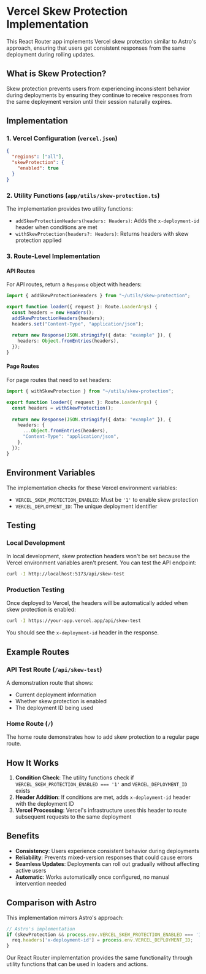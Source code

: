 # Vercel Skew Protection Implementation

This React Router app implements Vercel skew protection similar to Astro's approach, ensuring that users get consistent responses from the same deployment during rolling updates.

## What is Skew Protection?

Skew protection prevents users from experiencing inconsistent behavior during deployments by ensuring they continue to receive responses from the same deployment version until their session naturally expires.

## Implementation

### 1. Vercel Configuration (`vercel.json`)

```json
{
  "regions": ["all"],
  "skewProtection": {
    "enabled": true
  }
}
```

### 2. Utility Functions (`app/utils/skew-protection.ts`)

The implementation provides two utility functions:

- `addSkewProtectionHeaders(headers: Headers)`: Adds the `x-deployment-id` header when conditions are met
- `withSkewProtection(headers?: Headers)`: Returns headers with skew protection applied

### 3. Route-Level Implementation

#### API Routes

For API routes, return a `Response` object with headers:

```typescript
import { addSkewProtectionHeaders } from "~/utils/skew-protection";

export function loader({ request }: Route.LoaderArgs) {
  const headers = new Headers();
  addSkewProtectionHeaders(headers);
  headers.set("Content-Type", "application/json");
  
  return new Response(JSON.stringify({ data: "example" }), {
    headers: Object.fromEntries(headers),
  });
}
```

#### Page Routes

For page routes that need to set headers:

```typescript
import { withSkewProtection } from "~/utils/skew-protection";

export function loader({ request }: Route.LoaderArgs) {
  const headers = withSkewProtection();
  
  return new Response(JSON.stringify({ data: "example" }), {
    headers: {
      ...Object.fromEntries(headers),
      "Content-Type": "application/json",
    },
  });
}
```

## Environment Variables

The implementation checks for these Vercel environment variables:

- `VERCEL_SKEW_PROTECTION_ENABLED`: Must be `'1'` to enable skew protection
- `VERCEL_DEPLOYMENT_ID`: The unique deployment identifier

## Testing

### Local Development

In local development, skew protection headers won't be set because the Vercel environment variables aren't present. You can test the API endpoint:

```bash
curl -I http://localhost:5173/api/skew-test
```

### Production Testing

Once deployed to Vercel, the headers will be automatically added when skew protection is enabled:

```bash
curl -I https://your-app.vercel.app/api/skew-test
```

You should see the `x-deployment-id` header in the response.

## Example Routes

### API Test Route (`/api/skew-test`)

A demonstration route that shows:
- Current deployment information
- Whether skew protection is enabled
- The deployment ID being used

### Home Route (`/`)

The home route demonstrates how to add skew protection to a regular page route.

## How It Works

1. **Condition Check**: The utility functions check if `VERCEL_SKEW_PROTECTION_ENABLED === '1'` and `VERCEL_DEPLOYMENT_ID` exists
2. **Header Addition**: If conditions are met, adds `x-deployment-id` header with the deployment ID
3. **Vercel Processing**: Vercel's infrastructure uses this header to route subsequent requests to the same deployment

## Benefits

- **Consistency**: Users experience consistent behavior during deployments
- **Reliability**: Prevents mixed-version responses that could cause errors
- **Seamless Updates**: Deployments can roll out gradually without affecting active users
- **Automatic**: Works automatically once configured, no manual intervention needed

## Comparison with Astro

This implementation mirrors Astro's approach:

```javascript
// Astro's implementation
if (skewProtection && process.env.VERCEL_SKEW_PROTECTION_ENABLED === '1') {
  req.headers['x-deployment-id'] = process.env.VERCEL_DEPLOYMENT_ID;
}
```

Our React Router implementation provides the same functionality through utility functions that can be used in loaders and actions. 
